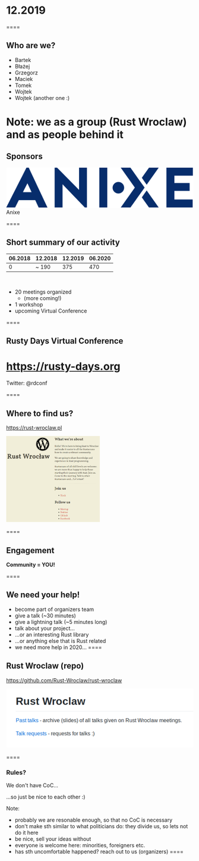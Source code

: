 # 12.2019
====

## Who are we?

* Bartek
* Błażej
* Grzegorz 
* Maciek
* Tomek
* Wojtek
* Wojtek (another one :)

Note:
we as a group (Rust Wroclaw)
and as people behind it
====

## Sponsors 

<img src="slides/anixe_logo_dark.svg" style="border:none;"></img>
Anixe

====

## Short summary of our activity

|06.2018 | 12.2018 | 12.2019 | 06.2020 |
|--------|---------|---------|---------|
| 0 |~ 190 | 375 | 470 | 

<br>

* 20 meetings organized
  * (more coming!)
* 1 workshop
* upcoming Virtual Conference

====

## Rusty Days Virtual Conference 

#  https://rusty-days.org 

Twitter: @rdconf

====

## Where to find us?

https://rust-wroclaw.pl

<img src="slides/rust-wroclaw-github.png" width="50%" height="50%"></img>

====

## Engagement

**Community = YOU!**

====

## We need your help!

* become part of organizers team
* give a talk (~30 minutes)
* give a lightning talk (~5 minutes long)
* talk about your project...
* ...or an interesting Rust library
* ...or anything else that is Rust related
* we need more help in 2020...
====

## Rust Wroclaw (repo)

https://github.com/Rust-Wroclaw/rust-wroclaw

<img src="slides/rust-wroclaw-repo.png"></img>

====


### Rules?

We don't have CoC...

...so just be nice to each other :)

Note:
- probably we are resonable enough, so that no CoC is necessary
- don't make sth similar to what politicians do: they divide us, so lets not do it here
- be nice, sell your ideas without 
- everyone is welcome here: minorities, foreigners etc.
- has sth uncomfortable happened? reach out to us (organizers)
====
